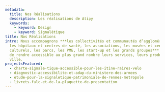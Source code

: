 ```yaml
---
metadata:
  title: Nos Réalisations
  description: Les réalisations de Atipy
  keywords:
    - keyword: Design
    - keyword: Signalétique
title: Nos Réalisations
intro: Nous accompagnons ***les collectivités et communautés d’agglomération,
  les hôpitaux et centres de santé, les associations, les musées et centres
  culturels, les parcs, les PME, les start-up et les grands groupes*** désireux
  de rendre accessible au plus grand nombre leurs services, leurs produits, leur
  ville.
projectsFeatured:
  - charte-signale-tique-accessible-pour-les-itine-raires-velo
  - diagnostic-accessibilite-et-adap-du-ministere-des-armees
  - etude-pour-la-signaletique-patrimoniale-de-rennes-metropole
  - livrets-falc-et-de-la-plaquette-de-presentation
---
```


